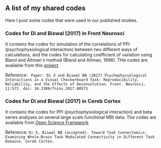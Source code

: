 ## A list of my shared codes

Here I post some codes that were used in our published studies. 

### Codes for Di and Biswal (2017) in Front Neurosci
It contains the codes for simulation of the correlations of PPI (psychophysiological interaction) between two different ways of calculations, and the codes for calculating coefficient of variation using Bland and Altman's method (Bland and Altman, 1996). THe codes are available from this [project](https://github.com/dixy0/PPI_correlation_demo)

Reference: 
``` Paper: Di X and Biswal BB (2017) Psychophysiological Interactions in a Visual Checkerboard Task: Reproducibility, Reliability, and the Effects of Deconvolution. Front. Neurosci. 11:573. doi: 10.3389/fnins.2017.00573```

### Codes for Di and Biswal (2017) in Cereb Cortex
It contains the codes for PPI (psychophysiological interaction) and beta series analyses on several large scale functional MRI data. The codes are available from [Open Science Framework](osf.io/dka6g)

Reference:
```Di X, Biswal BB (accepted). Toward Task Connectomics: Examining Whole-Brain Task Modulated Connectivity in Different Task Domains. Cereb Cortex.```

